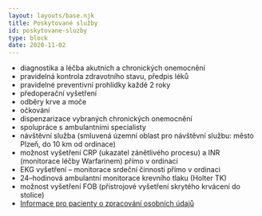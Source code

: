 ```yaml
---
layout: layouts/base.njk
title: Poskytované služby
id: poskytovane-sluzby
type: block
date: 2020-11-02
---
```


<ul>
    <li>diagnostika a léčba akutních a chronických onemocnění</li>
    <li>pravidelná kontrola zdravotního stavu, předpis léků</li>
    <li>pravidelné preventivní prohlídky každé 2 roky</li>
    <li>předoperační vyšetření</li>
    <li>odběry krve a moče</li>
    <li>očkování</li>
    <li>dispenzarizace vybraných chronických onemocnění</li>
    <li>spolupráce s ambulantními specialisty</li>
    <li>návštěvní služba (smluvená územní oblast pro návštěvní službu: město Plzeň, do 10 km od ordinace)</li>
    <li>možnost vyšetření CRP (ukazatel zánětlivého procesu) a INR (monitorace léčby Warfarinem) přímo v ordinaci</li>
    <li>EKG vyšetření – monitorace srdeční činnosti přímo v ordinaci</li>
    <li>24–hodinová ambulantní monitorace krevního tlaku (Holter TK)</li>
    <li>možnost vyšetření FOB (přístrojové vyšetření skrytého krvácení do stolice)</li>
    <li><a href="images/GDPR.pdf">Informace pro pacienty o zpracování osobních údajů</a></li>
</ul>